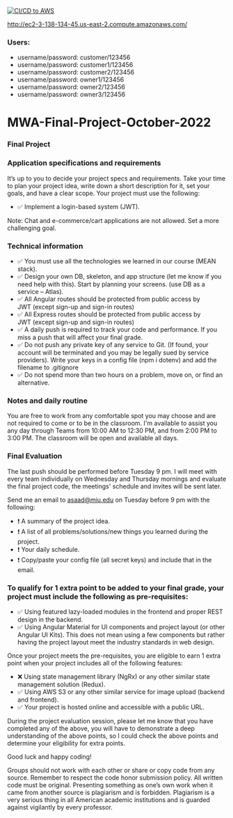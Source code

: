 [![CI/CD to AWS](https://github.com/maharishi-university/final-project-sainturb/actions/workflows/docker-image.yml/badge.svg?branch=master)](https://github.com/maharishi-university/final-project-sainturb/actions/workflows/docker-image.yml)

http://ec2-3-138-134-45.us-east-2.compute.amazonaws.com/

### Users:

* username/password: customer/123456
* username/password: customer1/123456
* username/password: customer2/123456
* username/password: owner1/123456
* username/password: owner2/123456
* username/password: owner3/123456


# MWA-Final-Project-October-2022
### Final Project
### Application specifications and requirements
It’s up to you to decide your project specs and requirements. Take your time to plan your project idea, write down a short description for it, set your goals, and have a clear scope. Your project must use the following:  
* ✅ Implement a login-based system (JWT).  
  
Note: Chat and e-commerce/cart applications are not allowed. Set a more challenging goal.
  
### Technical information
* ✅ You must use all the technologies we learned in our course (MEAN stack).
* ✅ Design your own DB, skeleton, and app structure (let me know if you need help with this). Start by planning your screens. (use DB as a service – Atlas).
* ✅ All Angular routes should be protected from public access by JWT (except sign-up and sign-in routes)
* ✅ All Express routes should be protected from public access by JWT (except sign-up and sign-in routes)
* ✅ A daily push is required to track your code and performance. If you miss a push that will affect your final grade.
* ✅️ Do not push any private key of any service to Git. (If found, your account will be terminated and you may be legally sued by service providers). Write your keys in a config file (npm i dotenv) and add the filename to .gitignore
* ✅ Do not spend more than two hours on a problem, move on, or find an alternative.
  
### Notes and daily routine
You are free to work from any comfortable spot you may choose and are not required to come or to be in the classroom. I'm available to assist you any day through Teams from 10:00 AM to 12:30 PM, and from 2:00 PM to 3:00 PM. The classroom will be open and available all days.
    
### Final Evaluation
The last push should be performed before Tuesday 9 pm. I will meet with every team individually on Wednesday and Thursday mornings and evaluate the final project code, the meetings' schedule and invites will be sent later. 
  
Send me an email to asaad@miu.edu on Tuesday before 9 pm with the following:
* ❗️ A summary of the project idea.
* ❗️ A list of all problems/solutions/new things you learned during the project. 
* ❗️ Your daily schedule.
* ❗️ Copy/paste your config file (all secret keys) and include that in the email.
  
### To qualify for 1 extra point to be added to your final grade, your project must include the following as pre-requisites:
* ✅ Using featured lazy-loaded modules in the frontend and proper REST design in the backend.
* ✅ Using Angular Material for UI components and project layout (or other Angular UI Kits). This does not mean using a few components but rather having the project layout meet the industry standards in web design.
  
Once your project meets the pre-requisites, you are eligible to earn 1 extra point when your project includes all of the following features:
* ❌ Using state management library (NgRx) or any other similar state management solution (Redux).
* ✅ Using AWS S3 or any other similar service for image upload (backend and frontend).
* ✅ Your project is hosted online and accessible with a public URL.
  
During the project evaluation session, please let me know that you have completed any of the above, you will have to demonstrate a deep understanding of the above points, so I could check the above points and determine your eligibility for extra points.
  
Good luck and happy coding!
  
Groups should not work with each other or share or copy code from any source. Remember to respect the code honor submission policy. All written code must be original. Presenting something as one’s own work when it came from another source is plagiarism and is forbidden. Plagiarism is a very serious thing in all American academic institutions and is guarded against vigilantly by every professor. 
